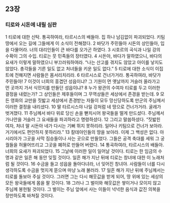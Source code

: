 ## 23장
### 티로와 시돈에 내릴 심판
1 티로에 대한 신탁. 통곡하여라, 타르시스의 배들아. 집 하나 남김없이 파괴되었다. 키팀 땅에서 오는 길에 그들에게 이 소식이 전해졌다.
2 바닷가 주민들아 시돈의 상인들아, 입을 다물어라. 너의 대리인들이 큰 바다를 오가곤 하였다.
3 시호르의 곡식과 나일 강의 수확이 그의 수입. 티로는 뭇 민족들의 장터였다.
4 시돈아, 바다가 말하였으니, 바다의 요새가 이렇게 말하였으니 부끄러워하여라. “나는 산고를 겪지도 않았고 아이를 낳지도 않았다. 총각들을 기른 일도 없고 처녀들을 키운 일도 없다.”
5 티로에 대한 소식이 이집트에 전해지면 사람들은 몸서리치리라.
6 타르시스로 건너가거라. 통곡하여라, 바닷가 주민들아!
7 이것이 너희의 흥겹던 성읍이냐? 그 기원이 먼 옛날까지 거슬러 올라가고 먼 곳까지 가서 식민지를 만들던 성읍이냐?
8 누가 왕관의 수여자 티로를 두고 이러한 결정을 내렸는가? 그 상인들은 제후들이며 그 무역상들은 세상에서 존경을 받는데.
9 모든 영화의 교만을 짓밟고 세상에서 존경받는 자들이 모두 망신당하도록 만군의 주님께서 이러한 결정을 내리셨다.
10 딸 타르시스야 나일 강처럼 네 땅으로 건너가거라. 굴레가 벗겨졌다.
11 주님께서 바다 위로 당신 손을 뻗치시어 왕국들을 떨게 만드셨다. 주님께서 가나안을 거슬러 그 요새들을 파괴하라고 명령하셨다.
12 그리고 말씀하셨다. “짓밟힌 여자, 처녀 딸 시돈아 네가 다시는 기뻐 뛰지 못하리라. 일어나 키팀으로 건너가 보아라. 거기에서도 편안하지 못하리라.”
13 칼데아인들의 땅을 보아라. 이제 그 백성은 없다. 아시리아가 그곳을 사막 짐승들이나 사는 곳으로 만들었다. 그들은 공격 축대를 세워 그 궁궐들을 허물어뜨리고 그곳을 폐허로 만들어 버렸다.
14 통곡하여라, 타르시스의 배들아. 너희의 요새가 파괴되었다.
15 그날에 이러한 일이 일어날 것이다. 티로는 한 임금의 수명과 같은 일흔 해 동안 잊힐 것이다. 일흔 해가 지난 뒤에 티로는 창녀에 대한 이 노래처럼 될 것이다.
16 수금을 들고 성읍을 돌아다녀라, 너 잊어진 창녀야. 사람들이 너를 다시 생각하도록 수금을 멋지게 뜯으며 마냥 노래 불러라.
17 일흔 해가 지난 뒤에 주님께서는 티로를 돌보아 주실 것이다. 그러면 그는 다시 해웃값을 받게 되어, 땅 위에 있는 세상의 모든 왕국들에게 몸을 팔 것이다.
18 그러나 그 벌이와 해웃값은 쌓이거나 모이지 않고 주님께 봉헌될 것이다. 그 벌이는 주님 앞에서 사는 이들이 넉넉한 음식과 값진 의복을 장만하도록 바쳐질 것이다.
